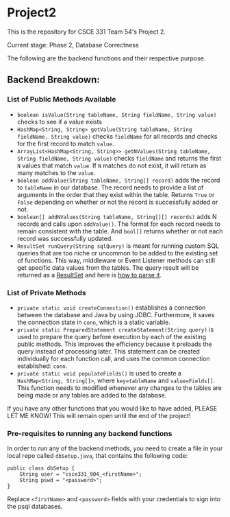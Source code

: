 # Project2

This is the repository for CSCE 331 Team 54's Project 2.

Current stage: Phase 2, Database Correctness

The following are the backend functions and their respective purpose.
## Backend Breakdown:

### List of Public Methods Available

- `boolean isValue(String tableName, String fieldName, String value)`  checks to see if a value exists
-  `HashMap<String, String> getValue(String tableName, String fieldName, String value)` checks `fieldName` for all records and checks for the first record to match `value`.  
-  `ArrayList<HashMap<String, String>> getNValues(String tableName, String fieldName, String value)` checks `fieldName` and returns the first `N` values that match `value`. If `N` matches do not exist, it will return as many matches to the `value`. 
- `boolean addValue(String tableName, String[] record)` adds the record to `tableName` in our database.  The record needs to provide a list of arguments in the order that they exist within the table. Returns `True` or `False` depending on whether or not the record is successfully added or not. 
- `boolean[] addNValues(String tableName, String[][] records)` adds N records and calls upon `addValue()`. The format for each record needs to remain consistent with the table. And `bool[]` returns whether or not each record was successfully updated.
- `ResultSet runQuery(String sqlQuery)` is meant for running custom SQL queries that are too niche or uncommon to be added to the existing set of functions. This way, middleware or Event Listener methods can still get specific data values from the tables. The query result will be returned as a [ResultSet](https://docs.oracle.com/javase/7/docs/api/java/sql/ResultSet.html) and here is [how to parse it](https://docs.oracle.com/javase/tutorial/jdbc/basics/processingsqlstatements.html). 

### List of Private Methods
- `private static void createConnection()` establishes a connection between the database and Java by using JDBC. Furthermore, it saves the connection state in `conn`, which is a static variable.
- `private static PreparedStatement createStatement(String query)` is used to prepare the query before execution by each of the existing public methods. This improves the efficiency because it preloads the query instead of processing later. This statement can be created individually for each function call, and uses the common connection established: `conn`.
- `private static void populateFields()` is used to create a `HashMap<String, String[]>`, where `key=tableName` and `value=Fields[]`. This function needs to modified whenever any changes to the tables are being made or any tables are added to the database.

If you have any other functions that you would like to have added, PLEASE LET ME KNOW! This will remain open until the end of the project!

### Pre-requisites to running any backend functions

In order to run any of the backend methods, you need to create a file in your local repo called `dbSetup.java`, that contains the following code:
```
public class dbSetup {
    String user = "csce331_904_<firstName>";
    String pswd = "<password>";
}
```

Replace `<firstName>` and `<password>` fields with your credentials to sign into the psql databases.